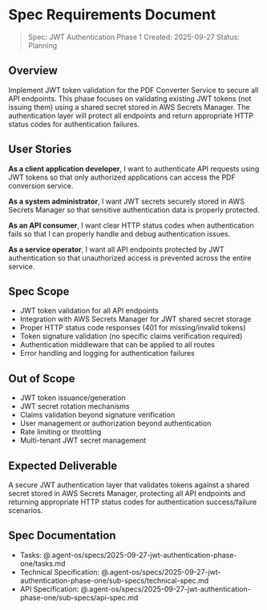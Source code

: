 # Spec Requirements Document

> Spec: JWT Authentication Phase 1
> Created: 2025-09-27
> Status: Planning

## Overview

Implement JWT token validation for the PDF Converter Service to secure all API endpoints. This phase focuses on validating existing JWT tokens (not issuing them) using a shared secret stored in AWS Secrets Manager. The authentication layer will protect all endpoints and return appropriate HTTP status codes for authentication failures.

## User Stories

**As a client application developer**, I want to authenticate API requests using JWT tokens so that only authorized applications can access the PDF conversion service.

**As a system administrator**, I want JWT secrets securely stored in AWS Secrets Manager so that sensitive authentication data is properly protected.

**As an API consumer**, I want clear HTTP status codes when authentication fails so that I can properly handle and debug authentication issues.

**As a service operator**, I want all API endpoints protected by JWT authentication so that unauthorized access is prevented across the entire service.

## Spec Scope

- JWT token validation for all API endpoints
- Integration with AWS Secrets Manager for JWT shared secret storage
- Proper HTTP status code responses (401 for missing/invalid tokens)
- Token signature validation (no specific claims verification required)
- Authentication middleware that can be applied to all routes
- Error handling and logging for authentication failures

## Out of Scope

- JWT token issuance/generation
- JWT secret rotation mechanisms
- Claims validation beyond signature verification
- User management or authorization beyond authentication
- Rate limiting or throttling
- Multi-tenant JWT secret management

## Expected Deliverable

A secure JWT authentication layer that validates tokens against a shared secret stored in AWS Secrets Manager, protecting all API endpoints and returning appropriate HTTP status codes for authentication success/failure scenarios.

## Spec Documentation

- Tasks: @.agent-os/specs/2025-09-27-jwt-authentication-phase-one/tasks.md
- Technical Specification: @.agent-os/specs/2025-09-27-jwt-authentication-phase-one/sub-specs/technical-spec.md
- API Specification: @.agent-os/specs/2025-09-27-jwt-authentication-phase-one/sub-specs/api-spec.md